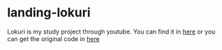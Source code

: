 # landing-lokuri
Lokuri is my study project through youtube. You can find it in [here](https://www.youtube.com/watch?v=p0bGHP-PXD4&t=2095s) or you can get the original code in [here](https://github.com/bradtraversy/loruki-website)
